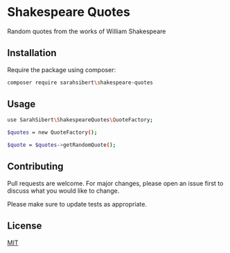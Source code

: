 # Shakespeare Quotes

Random quotes from the works of William Shakespeare

## Installation

Require the package using composer:

```bash
composer require sarahsibert\shakespeare-quotes
```

## Usage

```bash
use SarahSibert\ShakespeareQuotes\QuoteFactory;

$quotes = new QuoteFactory();

$quote = $quotes->getRandomQuote();
```

## Contributing
Pull requests are welcome. For major changes, please open an issue first to discuss what you would like to change.

Please make sure to update tests as appropriate.

## License
[MIT](./LICENSE.md)
